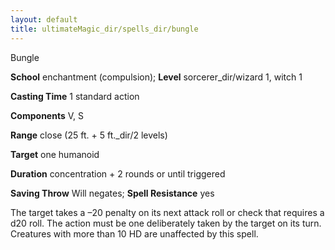 ```yaml
---
layout: default
title: ultimateMagic_dir/spells_dir/bungle
---
```

Bungle

**School** enchantment (compulsion); **Level** sorcerer_dir/wizard 1, witch 1

**Casting Time** 1 standard action

**Components** V, S

**Range** close (25 ft. + 5 ft._dir/2 levels)

**Target** one humanoid

**Duration** concentration + 2 rounds or until triggered

**Saving Throw** Will negates; **Spell Resistance** yes

The target takes a –20 penalty on its next attack roll or check that requires a d20 roll. The action must be one deliberately taken by the target on its turn. Creatures with more than 10 HD are unaffected by this spell.

